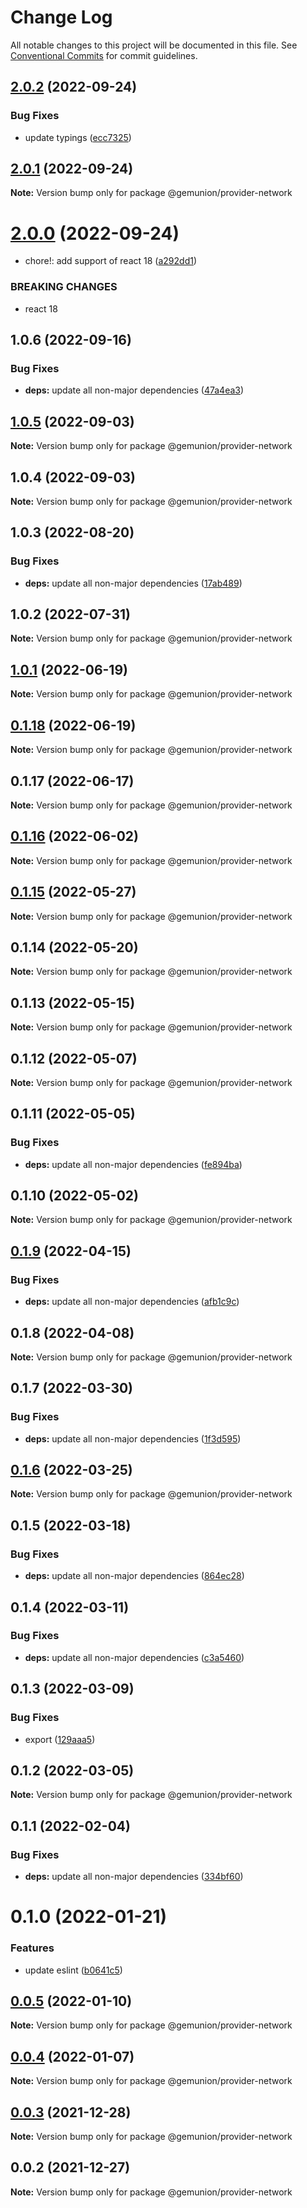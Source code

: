 # Change Log

All notable changes to this project will be documented in this file.
See [Conventional Commits](https://conventionalcommits.org) for commit guidelines.

## [2.0.2](https://github.com/gemunion/common-packages/compare/@gemunion/provider-network@2.0.1...@gemunion/provider-network@2.0.2) (2022-09-24)


### Bug Fixes

* update typings ([ecc7325](https://github.com/gemunion/common-packages/commit/ecc7325c9efa1be63ec9d8c924145637bef4681c))





## [2.0.1](https://github.com/gemunion/common-packages/compare/@gemunion/provider-network@2.0.0...@gemunion/provider-network@2.0.1) (2022-09-24)

**Note:** Version bump only for package @gemunion/provider-network





# [2.0.0](https://github.com/gemunion/common-packages/compare/@gemunion/provider-network@1.0.6...@gemunion/provider-network@2.0.0) (2022-09-24)


* chore!: add support of react 18 ([a292dd1](https://github.com/gemunion/common-packages/commit/a292dd1097084f8833b3e445dcf245789c9bd4ed))


### BREAKING CHANGES

* react 18





## 1.0.6 (2022-09-16)


### Bug Fixes

* **deps:** update all non-major dependencies ([47a4ea3](https://github.com/gemunion/common-packages/commit/47a4ea3eda898fdc5b67c6fc73fc6e8ee90ca55d))





## [1.0.5](https://github.com/gemunion/common-packages/compare/@gemunion/provider-network@1.0.4...@gemunion/provider-network@1.0.5) (2022-09-03)

**Note:** Version bump only for package @gemunion/provider-network





## 1.0.4 (2022-09-03)

**Note:** Version bump only for package @gemunion/provider-network





## 1.0.3 (2022-08-20)


### Bug Fixes

* **deps:** update all non-major dependencies ([17ab489](https://github.com/gemunion/common-packages/commit/17ab4898f95628fa11aad359f272510afe5a784e))





## 1.0.2 (2022-07-31)

**Note:** Version bump only for package @gemunion/provider-network





## [1.0.1](https://github.com/gemunion/common-packages/compare/@gemunion/provider-network@0.1.18...@gemunion/provider-network@1.0.1) (2022-06-19)

**Note:** Version bump only for package @gemunion/provider-network





## [0.1.18](https://github.com/gemunion/common-packages/compare/@gemunion/provider-network@0.1.17...@gemunion/provider-network@0.1.18) (2022-06-19)

**Note:** Version bump only for package @gemunion/provider-network





## 0.1.17 (2022-06-17)

**Note:** Version bump only for package @gemunion/provider-network





## [0.1.16](https://github.com/gemunion/common-packages/compare/@gemunion/provider-network@0.1.15...@gemunion/provider-network@0.1.16) (2022-06-02)

**Note:** Version bump only for package @gemunion/provider-network





## [0.1.15](https://github.com/gemunion/common-packages/compare/@gemunion/provider-network@0.1.14...@gemunion/provider-network@0.1.15) (2022-05-27)

**Note:** Version bump only for package @gemunion/provider-network





## 0.1.14 (2022-05-20)

**Note:** Version bump only for package @gemunion/provider-network





## 0.1.13 (2022-05-15)

**Note:** Version bump only for package @gemunion/provider-network





## 0.1.12 (2022-05-07)

**Note:** Version bump only for package @gemunion/provider-network





## 0.1.11 (2022-05-05)


### Bug Fixes

* **deps:** update all non-major dependencies ([fe894ba](https://github.com/gemunion/common-packages/commit/fe894ba67ef1ca2c9d4012b4f45b69691409f5fd))





## 0.1.10 (2022-05-02)

**Note:** Version bump only for package @gemunion/provider-network





## [0.1.9](https://github.com/gemunion/common-packages/compare/@gemunion/provider-network@0.1.8...@gemunion/provider-network@0.1.9) (2022-04-15)


### Bug Fixes

* **deps:** update all non-major dependencies ([afb1c9c](https://github.com/gemunion/common-packages/commit/afb1c9c2ecc62b6c0624a95205be0a422bbe3406))





## 0.1.8 (2022-04-08)

**Note:** Version bump only for package @gemunion/provider-network





## 0.1.7 (2022-03-30)


### Bug Fixes

* **deps:** update all non-major dependencies ([1f3d595](https://github.com/gemunion/common-packages/commit/1f3d595c8dbc0fd08b82560773fef1406438a541))





## [0.1.6](https://github.com/gemunion/common-packages/compare/@gemunion/provider-network@0.1.5...@gemunion/provider-network@0.1.6) (2022-03-25)

**Note:** Version bump only for package @gemunion/provider-network





## 0.1.5 (2022-03-18)


### Bug Fixes

* **deps:** update all non-major dependencies ([864ec28](https://github.com/gemunion/common-packages/commit/864ec28ee38a996f46c2148101c17c3f3fb06b8d))





## 0.1.4 (2022-03-11)


### Bug Fixes

* **deps:** update all non-major dependencies ([c3a5460](https://github.com/gemunion/common-packages/commit/c3a54609fe7de1cc259bff17aea9639f8193f2d7))





## 0.1.3 (2022-03-09)


### Bug Fixes

* export ([129aaa5](https://github.com/gemunion/common-packages/commit/129aaa54ac01e0eac630d7a7675277ae4cc8ed19))





## 0.1.2 (2022-03-05)

**Note:** Version bump only for package @gemunion/provider-network





## 0.1.1 (2022-02-04)


### Bug Fixes

* **deps:** update all non-major dependencies ([334bf60](https://github.com/gemunion/common-packages/commit/334bf608ae483d879f0edc1e17b64fd2b1141499))





# 0.1.0 (2022-01-21)


### Features

* update eslint ([b0641c5](https://github.com/gemunion/common-packages/commit/b0641c56905cea9c017b32b1d0ddc3672822b268))





## [0.0.5](https://github.com/gemunion/common-packages/compare/@gemunion/provider-network@0.0.4...@gemunion/provider-network@0.0.5) (2022-01-10)

**Note:** Version bump only for package @gemunion/provider-network





## [0.0.4](https://github.com/gemunion/common-packages/compare/@gemunion/provider-network@0.0.3...@gemunion/provider-network@0.0.4) (2022-01-07)

**Note:** Version bump only for package @gemunion/provider-network





## [0.0.3](https://github.com/gemunion/common-packages/compare/@gemunion/provider-network@0.0.2...@gemunion/provider-network@0.0.3) (2021-12-28)

**Note:** Version bump only for package @gemunion/provider-network





## 0.0.2 (2021-12-27)

**Note:** Version bump only for package @gemunion/provider-network

